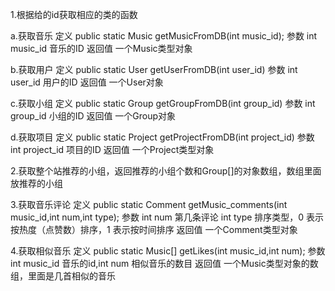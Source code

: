 
1.根据给的id获取相应的类的函数

a.获取音乐
定义
public static Music getMusicFromDB(int music_id);
参数
int music_id 音乐的ID
返回值
一个Music类型对象

b.获取用户
定义
public static User getUserFromDB(int user_id)
参数
int user_id 用户的ID
返回值
一个User对象

c.获取小组
定义
public static Group getGroupFromDB(int group_id)
参数
int group_id 小组的ID 
返回值 
一个Group对象

d.获取项目
定义
public static Project getProjectFromDB(int project_id)
参数
int project_id 项目的ID
返回值
一个Project类型对象



2.获取整个站推荐的小组，返回推荐的小组个数和Group[]的对象数组，数组里面放推荐的小组



3.获取音乐评论
定义
public static Comment getMusic_comments(int music_id,int num,int type);
参数
int num 第几条评论 int type 排序类型，0 表示按热度（点赞数）排序，1 表示按时间排序
返回值
一个Comment类型对象



4.获取相似音乐
定义
public static Music[] getLikes(int music_id,int num);
参数
int music_id 音乐的id,int num 相似音乐的数目
返回值
一个Music类型对象的数组，里面是几首相似的音乐
